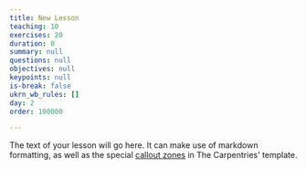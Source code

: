 ```yaml
---
title: New Lesson
teaching: 10
exercises: 20
duration: 0
summary: null
questions: null
objectives: null
keypoints: null
is-break: false
ukrn_wb_rules: []
day: 2
order: 100000

---
```

The text of your lesson will go here.
It can make use of markdown formatting, as well as the special [callout zones](https://ukrn-open-research.github.io/ukrn-wb-lesson-templates/text-lesson/index.html#examples) in The Carpentries' template.

